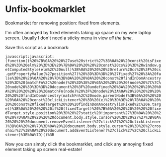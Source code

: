 # Unfix-bookmarklet
Bookmarklet for removing position: fixed from elements.

I'm often annoyed by fixed elements taking up space on my wee laptop screen. Usually I don't need a sticky menu in view _all the time_.

Save this script as a bookmark:

`javascript:javascript:(function()%20%7B%0A%20%20%27use%20strict%27%3B%0A%20%20const%20isFixed%20%3D%20elm%20%3D%3E%20%7B%0A%20%20%20%20const%20cs%20%3D%20window.getComputedStyle(elm%2C%20null)%3B%0A%20%20%20%20return%20cs%20%3F%20cs.getPropertyValue(%27position%27)%20%3D%3D%3D%20%27fixed%27%20%3A%20false%3B%20%20%0A%20%20%7D%3B%0A%20%20%0A%20%20const%20findInDomAncestry%20%3D%20(matchFn%2C%20node)%20%3D%3E%20%0A%20%20%20%20!node%20%7C%7C%20node%20%3D%3D%3D%20document%20%3F%20undefined%20%3A%20%20%20%20%20%0A%20%20%20%20%20%20matchFn(node)%20%3F%20node%20%3A%0A%20%20%20%20%20%20%20%20findInDomAncestry(matchFn%2C%20node.parentNode)%3B%0A%20%20%20%20%0A%20%20const%20clickListener%20%3D%20(e)%20%3D%3E%20%7B%0A%20%20%20%20const%20fixedTarget%20%3D%20findInDomAncestry(isFixed%2C%20e.target)%3B%0A%20%20%20%20if%20(fixedTarget)%20%7B%0A%20%20%20%20%20%20fixedTarget.style.position%20%3D%20%27static%20!important%27%3B%0A%20%20%20%20%7D%0A%20%20%20%20document.body.style.cursor%20%3D%20%27%27%3B%0A%20%20%20%20document.removeEventListener(%27click%27%2C%20clickListener)%3B%0A%20%20%7D%3B%0A%20%20document.body.style.cursor%20%3D%20%27crosshair%27%3B%0A%20%20document.addEventListener(%27click%27%2C%20clickListener)%3B%0A%7D)()%3B`

Now you can simply click the bookmarklet, and click any annoying fixed element taking up screen real-estate!
